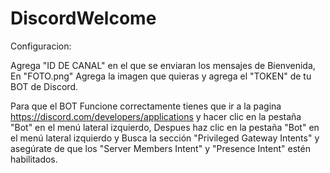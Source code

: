 # DiscordWelcome

Configuracion:

Agrega "ID DE CANAL" en el que se enviaran los mensajes de Bienvenida, En "FOTO.png" Agrega la imagen que quieras y agrega el "TOKEN" de tu BOT de Discord.


Para que el BOT Funcione correctamente tienes que ir a la pagina https://discord.com/developers/applications y hacer clic en la pestaña "Bot" en el menú lateral izquierdo, Despues haz clic en la pestaña "Bot" en el menú lateral izquierdo y Busca la sección "Privileged Gateway Intents" y asegúrate de que los "Server Members Intent" y "Presence Intent" estén habilitados.
